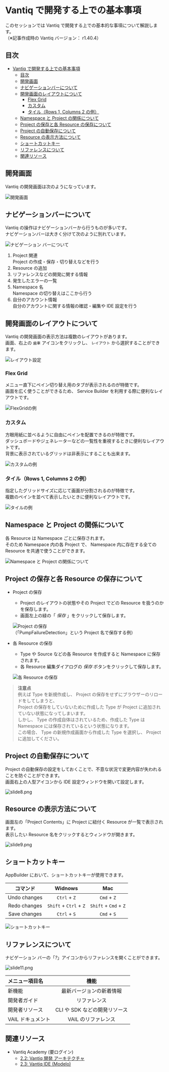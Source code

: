 # Vantiq で開発する上での基本事項

このセッションでは Vantiq で開発する上での基本的な事項について解説します。  
（※記事作成時の Vantiq バージョン： r1.40.4）  

## 目次

- [Vantiq で開発する上での基本事項](#vantiq-で開発する上での基本事項)
  - [目次](#目次)
  - [開発画面](#開発画面)
  - [ナビゲーションバーについて](#ナビゲーションバーについて)
  - [開発画面のレイアウトについて](#開発画面のレイアウトについて)
    - [Flex Grid](#flex-grid)
    - [カスタム](#カスタム)
    - [タイル（Rows 1, Columns 2 の例）](#タイルrows-1-columns-2-の例)
  - [Namespace と Project の関係について](#namespace-と-project-の関係について)
  - [Project の保存と各 Resource の保存について](#project-の保存と各-resource-の保存について)
  - [Project の自動保存について](#project-の自動保存について)
  - [Resource の表示方法について](#resource-の表示方法について)
  - [ショートカットキー](#ショートカットキー)
  - [リファレンスについて](#リファレンスについて)
  - [関連リソース](#関連リソース)

## 開発画面

Vantiq の開発画面は次のようになっています。  

![開発画面](./imgs/dev_screen.png)

## ナビゲーションバーについて

Vantiq の操作はナビゲーションバーから行うものが多いです。  
ナビゲーションバーは大きく分けて次のように別れています。  

![ナビゲーション バーについて](./imgs/navigation_bar.png)

1. Project 関連  
   Project の作成・保存・切り替えなどを行う
1. Resource の追加
1. リファレンスなどの開発に関する情報
1. 発生したエラーの一覧
1. Namespace 名  
   Namespace の切り替えはここから行う
1. 自分のアカウント情報  
   自分のアカウントに関する情報の確認・編集や IDE 設定を行う

## 開発画面のレイアウトについて

Vantiq の開発画面の表示方法は複数のレイアウトがあります。  
画面、右上の `歯車` アイコンをクリックし、 `レイアウト` から選択することができます。

![レイアウト設定](./imgs/setting_layout.png)

### Flex Grid

メニュー直下にペイン切り替え用のタブが表示されるのが特徴です。  
画面を広く使うことができるため、 Service Builder を利用する際に便利なレイアウトです。

![FlexGridの例](./imgs/layout_flexgrid.png)

### カスタム

方眼用紙に並べるように自由にペインを配置できるのが特徴です。  
ダッシュボードやジェネレーターなどの一覧性を重視するときに便利なレイアウトです。  
背景に表示されているグリッドは非表示にすることも出来ます。  

![カスタムの例](./imgs/layout_custom.png)

### タイル（Rows 1, Columns 2 の例）

指定したグリッドサイズに応じて画面が分割されるのが特徴です。  
複数のペインを並べて表示したいときに便利なレイアウトです。  

![タイルの例](./imgs/layout_tile.png)

## Namespace と Project の関係について

各 Resource は Namespace ごとに保存されます。  
そのため Namespace 内の各 Project で、 Namespace 内に存在する全ての Resource を共通で使うことができます。  

![Namespace と Project の関係について](./imgs/slide6.png)

## Project の保存と各 Resource の保存について

- Project の保存
  - Project のレイアウトの状態やその Project でどの Resource を扱うのかを保存します。
  - 画面左上の緑の「 _保存_ 」をクリックして保存します。  

  ![Project の保存](./imgs/slide7_1.png)  
  （「PumpFailureDetection」という Project 名で保存する例）

- 各 Resource の保存
  - Type や Source などの各 Resource を作成すると Namespace に保存されます。
  - 各 Resource 編集ダイアログの _保存_ ボタンをクリックして保存します。  

  ![各 Resource の保存](./imgs/slide7_2.png)

> **注意点**  
> 例えば Type を新規作成し、 Project の保存をせずにブラウザーのリロードをしてしまうと、  
> Project の保存をしていないために作成した Type が Project に追加されていない状態になってしまいます。  
> しかし、 Type の作成自体はされているため、作成した Type は Namespace には保存されているという状態になります。  
> この場合、 Type の新規作成画面から作成した Type を選択し、 Project に追加してください。

## Project の自動保存について

Project の自動保存の設定をしておくことで、不意な状況で変更内容が失われることを防ぐことができます。  
画面右上の人型アイコンから IDE 設定ウィンドウを開いて設定します。

![slide8.png](./imgs/slide8.png)

## Resource の表示方法について

画面左の「Project Contents」に Project に紐付く Resource が一覧で表示されます。  
表示したい Resource 名をクリックするとウィンドウが開きます。

![slide9.png](./imgs/slide9.png)

## ショートカットキー

AppBuilder において、ショートカットキーが使用できます。

|コマンド|Widnows|Mac|
|:---:|:---:|:---:|
|Undo changes|`Ctrl` + `Z`|`Cmd` + `Z`|
|Redo changes|`Shift` + `Ctrl` + `Z`|`Shift` + `Cmd` + `Z`|
|Save changes|`Ctrl` + `S`|`Cmd` + `S`|

![ショートカットキー](./imgs/slide10.png)

## リファレンスについて

ナビゲーション バーの「_?_」アイコンからリファレンスを開くことができます。

![slide11.png](./imgs/slide11.png)

|メニュー項目名|機能|
|:------|:---:|
|新機能|最新バージョンの新着情報|
|開発者ガイド|リファレンス|
|開発者リソース|CLI や SDK などの開発リソース|
|VAIL ドキュメント|VAIL のリファレンス|

## 関連リソース

- Vantiq Academy (要ログイン)
  - [2.2: Vantiq 開発 アーキテクチャ](https://community.vantiq.com/courses/%e3%82%a2%e3%83%97%e3%83%aa%e3%82%b1%e3%83%bc%e3%82%b7%e3%83%a7%e3%83%b3%e9%96%8b%e7%99%ba%e8%80%85-level-1-%e3%82%b3%e3%83%bc%e3%82%b9-%e6%97%a5%e6%9c%ac%e8%aa%9e/lessons/lesson-2-vantiq-%e9%96%8b%e7%99%ba%e3%83%97%e3%83%a9%e3%83%83%e3%83%88%e3%83%95%e3%82%a9%e3%83%bc%e3%83%a0/topic/2-2-vantiq-%e9%96%8b%e7%99%ba-%e3%82%a2%e3%83%bc%e3%82%ad%e3%83%86%e3%82%af%e3%83%81%e3%83%a3/)
  - [2.3: Vantiq IDE (Modelo)](https://community.vantiq.com/courses/%e3%82%a2%e3%83%97%e3%83%aa%e3%82%b1%e3%83%bc%e3%82%b7%e3%83%a7%e3%83%b3%e9%96%8b%e7%99%ba%e8%80%85-level-1-%e3%82%b3%e3%83%bc%e3%82%b9-%e6%97%a5%e6%9c%ac%e8%aa%9e/lessons/lesson-2-vantiq-%e9%96%8b%e7%99%ba%e3%83%97%e3%83%a9%e3%83%83%e3%83%88%e3%83%95%e3%82%a9%e3%83%bc%e3%83%a0/topic/2-3-vantiq-ide-modelo-copy-2/)
